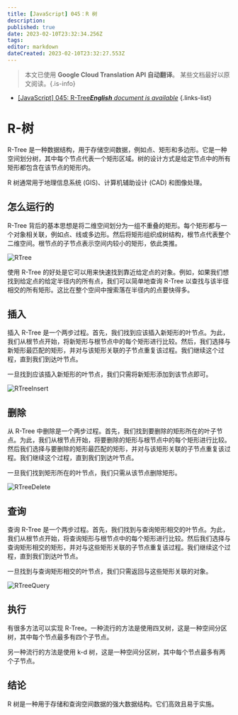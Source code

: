 ```yaml
---
title: [JavaScript] 045：R 树
description: 
published: true
date: 2023-02-10T23:32:34.256Z
tags: 
editor: markdown
dateCreated: 2023-02-10T23:32:27.553Z
---
```


> 本文已使用 **Google Cloud Translation API 自动翻译**。
某些文档最好以原文阅读。{.is-info}



- [[JavaScript] 045: R-Tree***English** document is available*](/en/Knowledge-base/Algorithm/javascript-045-r-tree)
{.links-list}


# R-树

R-Tree 是一种数据结构，用于存储空间数据，例如点、矩形和多边形。它是一种空间划分树，其中每个节点代表一个矩形区域。树的设计方式是给定节点中的所有矩形都包含在该节点的矩形内。

R 树通常用于地理信息系统 (GIS)、计算机辅助设计 (CAD) 和图像处理。

## 怎么运行的

R-Tree 背后的基本思想是将二维空间划分为一组不重叠的矩形。每个矩形都与一个对象相关联，例如点、线或多边形。然后将矩形组织成树结构，根节点代表整个二维空间。根节点的子节点表示空间内较小的矩形，依此类推。

![RTree](https://github.com/mykeels/45-JavaScript-Data-Structures-Algorithms/blob/master/assets/045-rtree.png)

使用 R-Tree 的好处是它可以用来快速找到靠近给定点的对象。例如，如果我们想找到给定点的给定半径内的所有点，我们可以简单地查询 R-Tree 以查找与该半径相交的所有矩形。这比在整个空间中搜索落在半径内的点要快得多。

## 插入

插入 R-Tree 是一个两步过程。首先，我们找到应该插入新矩形的叶节点。为此，我们从根节点开始，将新矩形与根节点中的每个矩形进行比较。然后，我们选择与新矩形最匹配的矩形，并对与该矩形关联的子节点重复该过程。我们继续这个过程，直到我们到达叶节点。

一旦找到应该插入新矩形的叶节点，我们只需将新矩形添加到该节点即可。

![RTreeInsert](https://github.com/mykeels/45-JavaScript-Data-Structures-Algorithms/blob/master/assets/045-rtree-insert.png)

## 删除

从 R-Tree 中删除是一个两步过程。首先，我们找到要删除的矩形所在的叶子节点。为此，我们从根节点开始，将要删除的矩形与根节点中的每个矩形进行比较。然后我们选择与要删除的矩形最匹配的矩形，并对与该矩形关联的子节点重复该过程。我们继续这个过程，直到我们到达叶节点。

一旦我们找到矩形所在的叶节点，我们只需从该节点删除矩形。

![RTreeDelete](https://github.com/mykeels/45-JavaScript-Data-Structures-Algorithms/blob/master/assets/045-rtree-delete.png)

## 查询

查询 R-Tree 是一个两步过程。首先，我们找到与查询矩形相交的叶节点。为此，我们从根节点开始，将查询矩形与根节点中的每个矩形进行比较。然后我们选择与查询矩形相交的矩形，并对与这些矩形关联的子节点重复该过程。我们继续这个过程，直到我们到达叶节点。

一旦找到与查询矩形相交的叶节点，我们只需返回与这些矩形关联的对象。

![RTreeQuery](https://github.com/mykeels/45-JavaScript-Data-Structures-Algorithms/blob/master/assets/045-rtree-query.png)

## 执行

有很多方法可以实现 R-Tree。一种流行的方法是使用四叉树，这是一种空间分区树，其中每个节点最多有四个子节点。

另一种流行的方法是使用 k-d 树，这是一种空间分区树，其中每个节点最多有两个子节点。

## 结论

R 树是一种用于存储和查询空间数据的强大数据结构。它们高效且易于实施。